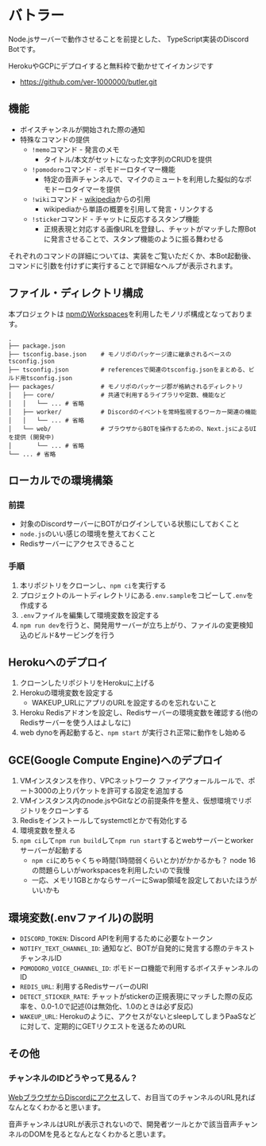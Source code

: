 # バトラー
Node.jsサーバーで動作させることを前提とした、
TypeScript実装のDiscord Botです。

HerokuやGCPにデプロイすると無料枠で動かせてイイカンジです

- https://github.com/ver-1000000/butler.git

## 機能
- ボイスチャンネルが開始された際の通知
- 特殊なコマンドの提供
  - `!memo`コマンド - 発言のメモ
    - タイトル/本文がセットになった文字列のCRUDを提供
  - `!pomodoro`コマンド - ポモドーロタイマー機能
    - 特定の音声チャンネルで、マイクのミュートを利用した擬似的なポモドーロタイマーを提供
  - `!wiki`コマンド - [wikipedia](https://ja.wikipedia.org/)からの引用
    - wikipediaから単語の概要を引用して発言・リンクする
  - `!sticker`コマンド - チャットに反応するスタンプ機能
    - 正規表現と対応する画像URLを登録し、チャットがマッチした際Botに発言させることで、スタンプ機能のように振る舞わせる

それぞれのコマンドの詳細については、実装をご覧いただくか、本Bot起動後、コマンドに引数を付けずに実行することで詳細なヘルプが表示されます。

## ファイル・ディレクトリ構成
本プロジェクトは [npmのWorkspaces](https://docs.npmjs.com/cli/v7/using-npm/workspaces)を利用したモノリポ構成となっております。

```
.
├── package.json
├── tsconfig.base.json    # モノリポのパッケージ達に継承されるベースのtsconfig.json
├── tsconfig.json         # referencesで関連のtsconfig.jsonをまとめる、ビルド用tsconfig.json
├── packages/             # モノリポのパッケージ郡が格納されるディレクトリ
│   ├── core/             # 共通で利用するライブラリや定数、機能など
│   │   └── ... # 省略
│   ├── worker/           # Discordのイベントを常時監視するワーカー関連の機能
│   │   └── ... # 省略
│   └── web/              # ブラウザからBOTを操作するための、Next.jsによるUIを提供 (開発中)
│       └── ... # 省略
└── ... # 省略
```

## ローカルでの環境構築
### 前提
- 対象のDiscordサーバーにBOTがログインしている状態にしておくこと
- `node.js`のいい感じの環境を整えておくこと
- Redisサーバーにアクセスできること

### 手順
1. 本リポジトリをクローンし、`npm ci`を実行する
2. プロジェクトのルートディレクトリにある`.env.sample`をコピーして`.env`を作成する
3. `.env`ファイルを編集して環境変数を設定する
4. `npm run dev`を行うと、開発用サーバーが立ち上がり、ファイルの変更検知込のビルド&サービングを行う

## Herokuへのデプロイ
1. クローンしたリポジトリをHerokuに上げる
2. Herokuの環境変数を設定する
   - WAKEUP_URLにアプリのURLを設定するのを忘れないこと
3. Heroku Redisアドオンを設定し、Redisサーバーの環境変数を確認する(他のRedisサーバーを使う人はよしなに)
4. web dynoを再起動すると、`npm start` が実行され正常に動作をし始める

## GCE(Google Compute Engine)へのデプロイ
1. VMインスタンスを作り、VPCネットワーク ファイアウォールルールで、ポート3000の上りパケットを許可する設定を追加する
2. VMインスタンス内のnode.jsやGitなどの前提条件を整え、仮想環境でリポジトリをクローンする
3. Redisをインストールしてsystemctlとかで有効化する
4. 環境変数を整える
5. `npm ci`して`npm run build`して`npm run start`するとwebサーバーとworkerサーバーが起動する
   - `npm ci`にめちゃくちゃ時間(1時間弱くらいとか)がかかるかも？ node 16の問題らしいがworkspacesを利用したいので我慢
   - 一応、メモリ1GBとかならサーバーにSwap領域を設定しておいたほうがいいかも

## 環境変数(.envファイル)の説明
- `DISCORD_TOKEN`: Discord APIを利用するために必要なトークン
- `NOTIFY_TEXT_CHANNEL_ID`: 通知など、BOTが自発的に発言する際のテキストチャンネルID
- `POMODORO_VOICE_CHANNEL_ID`: ポモドーロ機能で利用するボイスチャンネルのID
- `REDIS_URL`: 利用するRedisサーバーのURI
- `DETECT_STICKER_RATE`: チャットがstickerの正規表現にマッチした際の反応率を、0.0-1.0で記述(0は無効化、1.0のときは必ず反応)
- `WAKEUP_URL`: Herokuのように、アクセスがないとsleepしてしまうPaaSなどに対して、定期的にGETリクエストを送るためのURL

## その他
### チャンネルのIDどうやって見るん？
[WebブラウザからDiscordにアクセス](https://discord.com/app/)して、お目当てのチャンネルのURL見ればなんとなくわかると思います。

音声チャンネルはURLが表示されないので、開発者ツールとかで該当音声チャンネルのDOMを見るとなんとなくわかると思います。
